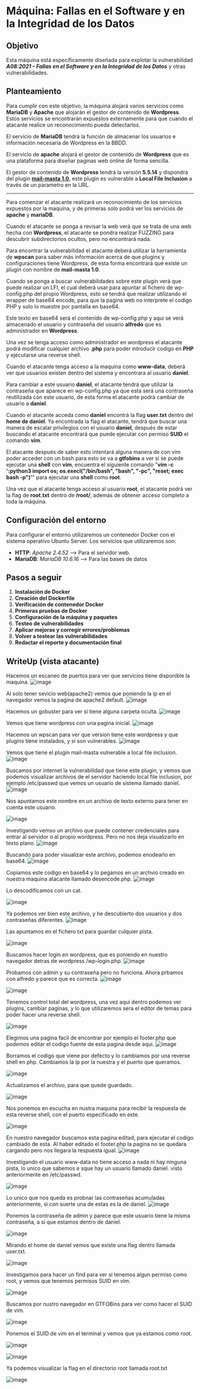 # **Máquina: Fallas en el Software y en la Integridad de los Datos**

## Objetivo
Esta máquina está específicamente diseñada para explotar la vulnerabilidad ***A08:2021 – Fallas en el Software y en la Integridad de los Datos*** y otras vulnerabilidades.

## Planteamiento
Para cumplir con este objetivo, la máquina alojará varios servicios como **MariaDB** y **Apache** que alojarán el gestor de contenido de **Wordpress**.
Estos servicios se encontrarán expuestos externamente para que cuando el atacante realice un reconocimiento pueda detectarlos.

El servicio de **MariaDB** tendrá la función de almacenar los usuarios e información necesaria de Wordpress en la BBDD.

El servicio de **apache** alojará el gestor de contenido de **Wordpress** que es una plataforma para diseñar paginas web online de forma sencilla.

El gestor de contenido de **Wordpress** tendrá la versión **5.5.14** y dispondrá del plugin [**mail-masta 1.0**](https://www.exploit-db.com/exploits/50226), este plugin es vulnerable a **Local File Inclusion** a través de un parametro en la URL.

****

Para comenzar el atacante realizará un reconocimiento de los servicios expuestos por la maquina, y de primeras solo podrá ver los servicios de **apache** y **mariaDB**.

Cuando el atacante se ponga a revisar la web verá que se trata de una web hecha con **Wordpress**, el atacante se pondra realizar FUZZING para descubrir subdirectorios ocultos, pero no encontrará nada.

Para encontrar la vulnerabilidad el atacante deberá utilizar la herramienta de **wpscan** para saber más información acerca de que plugins y configuraciones tiene Wordpress, de esta forma encontrará que existe un plugin con nombre de **mail-masta 1.0**.

Cuando se ponga a buscar vulnerabilidades sobre este plugin verá que puede realizar un LFI, el cual deberá usar para apuntar al fichero de wp-config.php del propio Wordpress, esto se tendrá que realizar utilizando el wrapper de base64 encode, para que la pagina web no interprete el codigo PHP y solo lo muestre por pantalla en base64.

Este texto en base64 será el contenido de wp-config.php y aqui se verá almacenado el usuario y contraseña del usuario **alfredo** que es administrador en **Wordpress**.

Una vez se tenga acceso como administrador en wordpress el atacante podrá modificar cualquier archivo **.php** para poder introducir codigo en **PHP** y ejecutarse una reverse shell.

Cuando el atacante tenga acceso a la maquina como **www-data**, deberá ver que usuarios existen dentro del sistema y encontrara al usuario **daniel**.

Para cambiar a este usuario **daniel**, el atacante tendrá que utilizar la contraseña que aparece en wp-config.php ya que esta será una contraseña reutilizada con este usuario, de esta forma el atacante podrá cambiar de usuario a **daniel**.

Cuando el atacante acceda como **daniel** encontrá la flag **user.txt** dentro del **home de daniel**. Ya encontrada la flag el atacante, tendrá que buscar una manera de escalar privilegios con el usuario **daniel**, después de estar buscando el atacante encontrará que puede ejecutar con permiso **SUID** el comando **vim**.

El atacante después de saber esto intentará alguna manera de con vim poder acceder con un bash para esto se va a **gtfobins** a ver si se puede ejecutar una **shell** con **vim**, encuentra el siguiente comando "**vim -c ':python3 import os; os.execl("/bin/bash", "bash", "-pc", "reset; exec bash -p")'**" para ejecutar una **shell** como **root**. 

Una vez que el atacante tenga acceso al usuario **root**, el atacante podrá ver la flag de **root.txt** dentro de **/root/**, además de obtener acceso completo a toda la máquina.

## Configuración del entorno
Para configurar el entorno utilizaremos un contenedor Docker con el sistema operativo Ubuntu Server. Los servicios que utilizaremos son:

- **HTTP**: *Apache 2.4.52* --> Para el servidor web.
- **MariaDB**: *MariaDB 10.6.16* --> Para las bases de datos
 
## Pasos a seguir

1. **Instalación de Docker**
2. **Creación del Dockerfile**
3. **Verificación de contenedor Docker**
4. **Primeras pruebas de Docker**
5. **Configuración de la máquina y paquetes**
6. **Testeo de vulnerabilidades**
7. **Aplicar mejoras y corregir errores/problemas**
8. **Volver a testear las vulnerabilidades**
9. **Redactar el reporte y documentación final**

## WriteUp (vista atacante)

Hacemos un escaneo de puertos para ver que servicios tiene disponible la maquina.
![image](https://github.com/Dani-ITB24/Proyecto-Final/assets/157145186/8f36cd3e-b4ab-4cb4-8c4f-e15194e96890)

Al solo tener sevicio web(apache2) vemos que poniendo la ip en el navegador vemos la pagina de apache2 default.
![image](https://github.com/Dani-ITB24/Proyecto-Final/assets/157145186/4133e7dc-6894-42c4-9b3c-dfa47f988e18)

Hacemos un gobuster para ver si tiene alguna carpeta oculta.
![image](https://github.com/Dani-ITB24/Proyecto-Final/assets/157145186/66732b63-2ff2-487c-aee5-982737548181)

Vemos que tiene wordpress con una pagina inicial.
![image](https://github.com/Dani-ITB24/Proyecto-Final/assets/157145186/6c72daf0-b0a8-4e5b-836e-3645bcbfa1bb)

Hacemos un wpscan para ver que version tiene este wordpress y que plugins tiene instalados, y si son vulnerables.
![image](https://github.com/Dani-ITB24/Proyecto-Final/assets/157145186/eba8bd19-fe4f-4e03-a110-988c879dd6aa)

Vemos que tiene el plugin mail-masta vulnerable a local file inclusion.
![image](https://github.com/Dani-ITB24/Proyecto-Final/assets/157145186/e56a815f-6fc2-4c7d-bab1-28ccd11aa6ff)

Buscamos por internet la vulnerabilidad que tiene este plugin, y vemos que podemos visualizar archivos de el servidor haciendo local file inclusion, por ejemplo /etc/passwd que vemos un usuario de sistema llamado daniel.
![image](https://github.com/Dani-ITB24/Proyecto-Final/assets/157145186/c1616007-30da-4e81-841d-b78726841515)

Nos apuntamos este nombre en un archivo de texto externo para tener en cuenta este usuario. 

![image](https://github.com/Dani-ITB24/Proyecto-Final/assets/157145186/ef5a750e-3dcc-47a2-894a-2ec1c365cd65)

Investigando vemso un archivo que puede contener credenciales para entrar al servidor o al propio wordpress. Pero no nos deja visualizarlo en texto plano.
![image](https://github.com/Dani-ITB24/Proyecto-Final/assets/157145186/81d5151a-93e2-4daf-96b3-982e8b337888)

Buscando para poder visualizar este archivo, podemos enodearlo en base64.
![image](https://github.com/Dani-ITB24/Proyecto-Final/assets/157145186/a2d507f2-691d-4ce1-9113-aef9fa8ad0f5)

Copiamos este codigo en base64 y lo pegamos en un archvio creado en nuestra maquina atacante llamado desencode.php.
![image](https://github.com/Dani-ITB24/Proyecto-Final/assets/157145186/8f0535b3-b584-49ef-b1c0-e7252ea8f4a7)

Lo descodificamos con un cat.

![image](https://github.com/Dani-ITB24/Proyecto-Final/assets/157145186/9182ceb9-93ee-4d56-90cf-0ac6d3abcee5)

Ya podemos ver bien este archivo, y he descubierto dos usuarios y dos contraseñas diferentes.
![image](https://github.com/Dani-ITB24/Proyecto-Final/assets/157145186/f1caafb9-fa6a-4bd5-8e34-b81ae9fe88d5)

Las apuntamos en el fichero txt para guardar culquier pista.

![image](https://github.com/Dani-ITB24/Proyecto-Final/assets/157145186/78056615-92a7-47da-bb27-d475ba76b27b)

Buscamos hacer login en wordpress, que es poniendo en nuestro navegador detras de wordpress /wp-login.php.
![image](https://github.com/Dani-ITB24/Proyecto-Final/assets/157145186/baf2fde5-adfe-4f8e-82e9-4be191ebca2c)

Probamos con admin y su contraseña pero no funciona. Ahora prbamos con alfredo y parece que es correcta.
![image](https://github.com/Dani-ITB24/Proyecto-Final/assets/157145186/a744c4b0-0d43-4f4e-804e-45a716664035)

![image](https://github.com/Dani-ITB24/Proyecto-Final/assets/157145186/3984d646-0a74-49fe-bb23-07d1ced3c998)

Tenemos control total del wordpress, una vez aqui dentro podemos ver plugins, cambiar paginas, y lo que utilizaremos sera el editor de temas para poder hacer una reverse shell.

![image](https://github.com/Dani-ITB24/Proyecto-Final/assets/157145186/24488e10-9fb2-4116-b577-d68a72fb7593)

Elegimos una pagina facil de encontrar por ejemplo el footer.php que podemos editar el codigo fuente de esta pagina desde aqui.
![image](https://github.com/Dani-ITB24/Proyecto-Final/assets/157145186/105ba433-06d3-4630-97dc-33c8034104ef)

Borramos el codigo que viene por defecto y lo cambiamos por una reverse shell en php. Cambiamos la ip por la nuestra y el puerto que queramos.

![image](https://github.com/Dani-ITB24/Proyecto-Final/assets/157145186/4e312f9f-6e7e-461f-bc38-787af6f8d763)

Actualizamos el archivo, para que quede guardado.

![image](https://github.com/Dani-ITB24/Proyecto-Final/assets/157145186/4046fb39-4bff-4f73-8ede-4ad0f78cc4af)

Nos ponemos en escucha en nustra maquina para recibir la respuesta de esta reverse shell, con el puerto especificado en este.

![image](https://github.com/Dani-ITB24/Proyecto-Final/assets/157145186/0c042ca6-dbdf-4ad5-b0f5-f63ec0cff7e6)

En nuestro navegador buscamos esta pagina editad, para ejecutar el codigo cambiado de esta. Al haber editado el footer.php la pagina no se quedara cargando pero nos llegara la respuesta igual.
![image](https://github.com/Dani-ITB24/Proyecto-Final/assets/157145186/2c613480-20f2-4b5d-a7aa-e00a0fecb5a4)

Investigando el usuario www-data no tiene acceso a nada ni hay ninguna pista, lo unico que sabemos e sque hay un usuario llamado daniel. visto anteriormente en /etc/passwd.

![image](https://github.com/Dani-ITB24/Proyecto-Final/assets/157145186/e28ceda4-4d86-4033-b3bc-d3197162a9d1)

Lo unico que nos queda es probnar las contraseñas acumuladas anteriormente, si con suerte una de estas es la de daniel.
![image](https://github.com/Dani-ITB24/Proyecto-Final/assets/157145186/c3f1de7d-ed6e-402d-ab90-3f24d8e16d08)

Ponemos la contraseña de admin y parece que este usuario tiene la misma contraseña, a si que estamos dentro de daniel.

![image](https://github.com/Dani-ITB24/Proyecto-Final/assets/157145186/8ddd77cb-261f-488d-be93-ff531056566b)

Mirando el home de daniel vemos que existe una flag dentro llamada user.txt.

![image](https://github.com/Dani-ITB24/Proyecto-Final/assets/157145186/c6b47763-30fd-4655-ba91-2a26cfc38325)

Investigamos para hacer un find para ver si tenemos algun permiso como root, y vemos que tenemos permisos SUID en vim.

![image](https://github.com/Dani-ITB24/Proyecto-Final/assets/157145186/2e1f8475-f132-4314-9f64-94925e63e181)

Buscamos por nustro navegador en GTFOBins para ver como hacer el SUID de vim.

![image](https://github.com/Dani-ITB24/Proyecto-Final/assets/157145186/2aff246c-8577-4e6e-af73-c13e473c551a)

Ponemos el SUID de vim en el terminal y vemos que ya estamos como root.

![image](https://github.com/Dani-ITB24/Proyecto-Final/assets/157145186/40669776-1270-45fc-bb81-992727b63ed2)

![image](https://github.com/Dani-ITB24/Proyecto-Final/assets/157145186/7a710474-7595-49c6-8cd5-a75d38304f2f)

Ya podemos visualizar la flag en el directorio root llamada root.txt

![image](https://github.com/Dani-ITB24/Proyecto-Final/assets/157145186/b26a43b6-76ee-4c21-af66-129bb694ca66)
